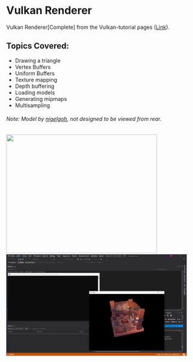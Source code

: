 # Vulkan Renderer
Vulkan Renderer[Complete] from the Vulkan-tutorial pages ([Link](https://vulkan-tutorial.com/Introduction)).

## Topics Covered:
* Drawing a triangle
* Vertex Buffers
* Uniform Buffers
* Texture mapping
* Depth buffering
* Loading models
* Generating mipmaps
* Multisampling

###### Note: Model by [nigelgoh](https://sketchfab.com/nigelgoh), not designed to be viewed from rear.
<img src="img/ScreenRecord.gif" style=" width:401px ; height:316px">
<img src="img/VulkanRenderer_2.png" style=" width:480px ; height:270px">
